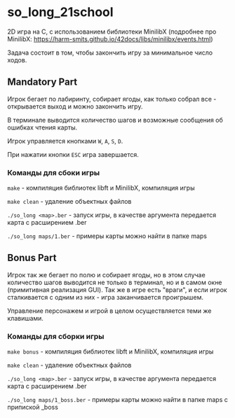 # so_long_21school

2D игра на С, с использованием библиотеки MinilibX (подробнее про MinilibX: https://harm-smits.github.io/42docs/libs/minilibx/events.html)

Задача состоит в том, чтобы закончить игру за минимальное число ходов.

## Mandatory Part

Игрок бегает по лабиринту, собирает ягоды, как только собрал все - открывается выход и можно закончить игру.

В терминале выводится количество шагов и возможные сообщения об ошибках чтения карты.

Игрок управляется кнопками ```W```, ```A```, ```S```, ```D```.

При нажатии кнопки ```ESC``` игра завершается.

### Команды для сбоки игры

```make``` - компиляция библиотек libft и MinilibX, компиляция игры

```make clean``` - удаление объектных файлов

```./so_long <map>.ber``` - запуск игры, в качестве аргумента передается карта с расширением .ber

```./so_long maps/1.ber``` - примеры карты можно найти в папке maps

## Bonus Part

Игрок так же бегает по полю и собирает ягоды, но в этом случае количество шагов выводится не только в терминал, но и в самом окне (примитивная реализация GUI). 
Так же в игре есть "враги", и если игрок сталкивается с одним из них - игра заканчивается проигрышем.

Управление персонажем и игрой в целом осуществляется теми же клавишами.

### Команды для сборки игры

```make bonus``` - компиляция библиотек libft и MinilibX, компиляция игры

```make clean``` - удаление объектных файлов

```./so_long <map>.ber``` - запуск игры, в качестве аргумента передается карта с расширением .ber

```./so_long maps/1_boss.ber``` - примеры карты можно найти в папке maps с припиской _boss
